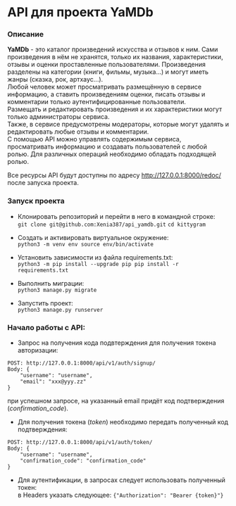 # API для проекта YaMDb

### Описание

**YaMDb** - это каталог произведений искусства и отзывов к ним. Сами произведения в нём не хранятся, только их названия, характеристики, отзывы и оценки проставленные пользователями. Произведения разделены на категории (книги, фильмы, музыка...) и могут иметь жанры (сказка, рок, артхаус...).  
Любой человек может просматривать размещённую в сервисе информацию, а ставить произведениям оценки, писать отзывы и комментарии только аутентифицированные пользователи.  
Размещать и редактировать произведения и их характеристики могут только администраторы сервиса.  
Также, в сервисе предусмотрены модераторы, которые могут удалять и редактировать любые отзывы и комментарии.  
С помощью API можно управлять содержимым сервиса, просматривать информацию и создавать пользователей с любой ролью.
Для различных операций необходимо обладать подходящей ролью.

Все ресурсы API будут доступны по адресу http://127.0.0.1:8000/redoc/ после запуска проекта.

### Запуск проекта

- Клонировать репозиторий и перейти в него в командной строке:  
   `git clone git@github.com:Xenia387/api_yamdb.git`
  `cd kittygram`

- Cоздать и активировать виртуальное окружение:  
   `python3 -m venv env source env/bin/activate`

- Установить зависимости из файла requirements.txt:  
   `python3 -m pip install --upgrade pip pip install -r requirements.txt`

- Выполнить миграции:  
   `python3 manage.py migrate`

- Запустить проект:  
   `python3 manage.py runserver`

### Начало работы с API:

- Запрос на получения кода подвтерждения для получения токена авторизации:

```
POST: http://127.0.0.1:8000/api/v1/auth/signup/
Body: {
    "username": "username",
    "email": "xxx@yyy.zz"
}
```

при успешном запросе, на указанный email придёт код подтверждения (_confirmation_code_).

- Для получения токена (_token_) необходимо передать полученный код подтверждения:

```
POST: http://127.0.0.1:8000/api/v1/auth/token/
Body: {
    "username": "username",
    "confirmation_code": "confirmation_code"
}
```

- Для аутентификации, в запросах следует использовать полученный токен:  
   в Headers указать следующее: `{"Authorization": "Bearer {token}"}`
